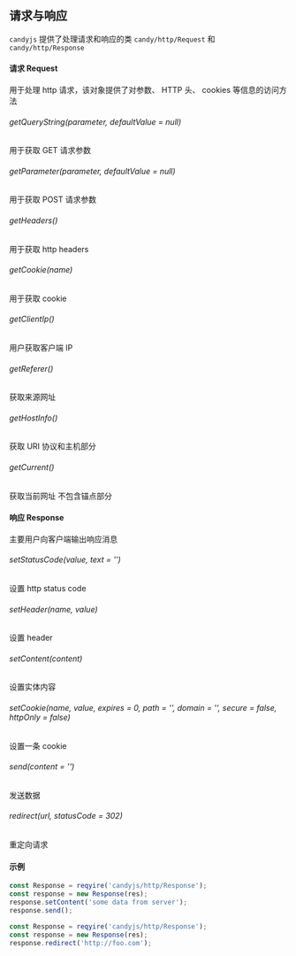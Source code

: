 ## 请求与响应

`candyjs` 提供了处理请求和响应的类 `candy/http/Request` 和 `candy/http/Response`

#### 请求 Request

用于处理 http 请求，该对象提供了对参数、 HTTP 头、 cookies 等信息的访问方法

###### getQueryString(parameter, defaultValue = null)

用于获取 GET 请求参数

###### getParameter(parameter, defaultValue = null)

用于获取 POST 请求参数

###### getHeaders()

用于获取 http headers

###### getCookie(name)

用于获取 cookie

###### getClientIp()

用户获取客户端 IP

###### getReferer()

获取来源网址

###### getHostInfo()

获取 URI 协议和主机部分

###### getCurrent()

获取当前网址 不包含锚点部分

#### 响应 Response

主要用户向客户端输出响应消息

###### setStatusCode(value, text = '')

设置 http status code

###### setHeader(name, value)

设置 header

###### setContent(content)

设置实体内容

###### setCookie(name, value, expires = 0, path = '', domain = '', secure = false, httpOnly = false)

设置一条 cookie

###### send(content = '')

发送数据

###### redirect(url, statusCode = 302)

重定向请求

#### 示例

```javascript
const Response = reqyire('candyjs/http/Response');
const response = new Response(res);
response.setContent('some data from server');
response.send();
```

```javascript
const Response = reqyire('candyjs/http/Response');
const response = new Response(res);
response.redirect('http://foo.com');
```
